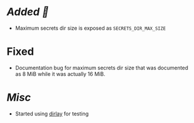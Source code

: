# ***Added 🌿***

- Maximum secrets dir size is exposed as `SECRETS_DIR_MAX_SIZE`

# Fixed

- Documentation bug for maximum secrets dir size that was documented as 8 MiB while it was actually 16 MiB.

# ***Misc***

- Started using [dirlay](https://github.com/makukha/dirlay) for testing
